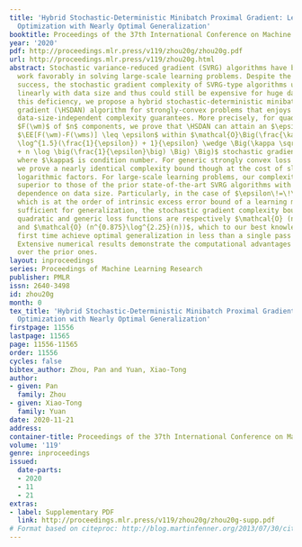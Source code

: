 ```yaml
---
title: 'Hybrid Stochastic-Deterministic Minibatch Proximal Gradient: Less-Than-Single-Pass
  Optimization with Nearly Optimal Generalization'
booktitle: Proceedings of the 37th International Conference on Machine Learning
year: '2020'
pdf: http://proceedings.mlr.press/v119/zhou20g/zhou20g.pdf
url: http://proceedings.mlr.press/v119/zhou20g.html
abstract: Stochastic variance-reduced gradient (SVRG) algorithms have been shown to
  work favorably in solving large-scale learning problems. Despite the remarkable
  success, the stochastic gradient complexity of SVRG-type algorithms usually scales
  linearly with data size and thus could still be expensive for huge data. To address
  this deficiency, we propose a hybrid stochastic-deterministic minibatch proximal
  gradient (\HSDAN) algorithm for strongly-convex problems that enjoys provably improved
  data-size-independent complexity guarantees. More precisely, for quadratic loss
  $F(\wm)$ of $n$ components, we prove that \HSDAN can attain an $\epsilon$-optimization-error
  $\EE[F(\wm)-F(\wms)] \leq \epsilon$ within $\mathcal{O}\Big(\frac{\kappa^{1.5}\epsilon^{0.75}
  \log^{1.5}(\frac{1}{\epsilon}) + 1}{\epsilon} \wedge \Big(\kappa \sqrt{n} \log^{1.5}\big(\frac{1}{\epsilon}\big)
  + n \log \big(\frac{1}{\epsilon}\big) \Big) \Big)$ stochastic gradient evaluations,
  where $\kappa$ is condition number. For generic strongly convex loss functions,
  we prove a nearly identical complexity bound though at the cost of slightly increased
  logarithmic factors. For large-scale learning problems, our complexity bounds are
  superior to those of the prior state-of-the-art SVRG algorithms with or without
  dependence on data size. Particularly, in the case of $\epsilon\!=\!\mathcal{O}\big(1/\sqrt{n}\big)$
  which is at the order of intrinsic excess error bound of a learning model and thus
  sufficient for generalization, the stochastic gradient complexity bounds of \HSDAN for
  quadratic and generic loss functions are respectively $\mathcal{O} (n^{0.875}\log^{1.5}(n))$
  and $\mathcal{O} (n^{0.875}\log^{2.25}(n))$, which to our best knowledge, for the
  first time achieve optimal generalization in less than a single pass over data.
  Extensive numerical results demonstrate the computational advantages of our algorithm
  over the prior ones.
layout: inproceedings
series: Proceedings of Machine Learning Research
publisher: PMLR
issn: 2640-3498
id: zhou20g
month: 0
tex_title: 'Hybrid Stochastic-Deterministic Minibatch Proximal Gradient: Less-Than-Single-Pass
  Optimization with Nearly Optimal Generalization'
firstpage: 11556
lastpage: 11565
page: 11556-11565
order: 11556
cycles: false
bibtex_author: Zhou, Pan and Yuan, Xiao-Tong
author:
- given: Pan
  family: Zhou
- given: Xiao-Tong
  family: Yuan
date: 2020-11-21
address: 
container-title: Proceedings of the 37th International Conference on Machine Learning
volume: '119'
genre: inproceedings
issued:
  date-parts:
  - 2020
  - 11
  - 21
extras:
- label: Supplementary PDF
  link: http://proceedings.mlr.press/v119/zhou20g/zhou20g-supp.pdf
# Format based on citeproc: http://blog.martinfenner.org/2013/07/30/citeproc-yaml-for-bibliographies/
---
```

